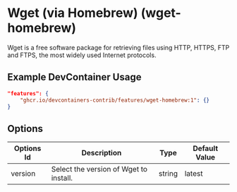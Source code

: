 
# Wget (via Homebrew) (wget-homebrew)

Wget is a free software package for retrieving files using HTTP, HTTPS, FTP and FTPS, the most widely used Internet protocols.

## Example DevContainer Usage

```json
"features": {
    "ghcr.io/devcontainers-contrib/features/wget-homebrew:1": {}
}
```

## Options

| Options Id | Description | Type | Default Value |
|-----|-----|-----|-----|
| version | Select the version of Wget to install. | string | latest |


